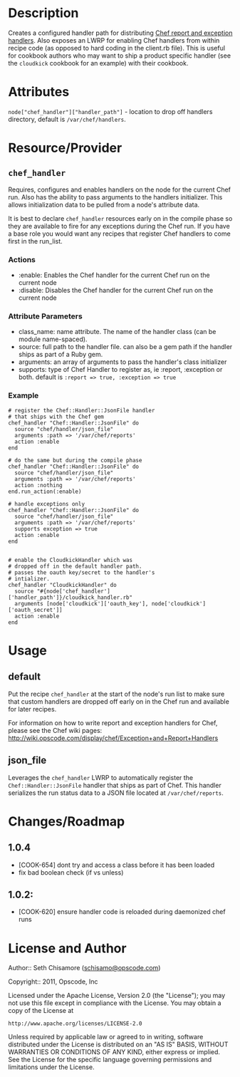 Description
===========

Creates a configured handler path for distributing [Chef report and exception handlers](http://wiki.opscode.com/display/chef/Exception+and+Report+Handlers).  Also exposes an LWRP for enabling Chef handlers from within recipe code (as opposed to hard coding in the client.rb file).  This is useful for cookbook authors who may want to ship a product specific handler (see the `cloudkick` cookbook for an example) with their cookbook.

Attributes
==========

`node["chef_handler"]["handler_path"]` - location to drop off handlers directory, default is `/var/chef/handlers`.

Resource/Provider
=================

`chef_handler`
--------------

Requires, configures and enables handlers on the node for the current Chef run.  Also has the ability to pass arguments to the handlers initializer.  This allows initialization data to be pulled from a node's attribute data.

It is best to declare `chef_handler` resources early on in the compile phase so they are available to fire for any exceptions during the Chef run.  If you have a base role you would want any recipes that register Chef handlers to come first in the run_list.

### Actions

- :enable: Enables the Chef handler for the current Chef run on the current node
- :disable: Disables the Chef handler for the current Chef run on the current node

### Attribute Parameters

- class_name: name attribute. The name of the handler class (can be module name-spaced).
- source: full path to the handler file.  can also be a gem path if the handler ships as part of a Ruby gem.
- arguments: an array of arguments to pass the handler's class initializer
- supports: type of Chef Handler to register as, ie :report, :exception or both. default is `:report => true, :exception => true`

### Example
    
    # register the Chef::Handler::JsonFile handler 
    # that ships with the Chef gem
    chef_handler "Chef::Handler::JsonFile" do
      source "chef/handler/json_file"
      arguments :path => '/var/chef/reports'
      action :enable
    end
    
    # do the same but during the compile phase
    chef_handler "Chef::Handler::JsonFile" do
      source "chef/handler/json_file"
      arguments :path => '/var/chef/reports'
      action :nothing
    end.run_action(:enable)
    
    # handle exceptions only
    chef_handler "Chef::Handler::JsonFile" do
      source "chef/handler/json_file"
      arguments :path => '/var/chef/reports'
      supports exception => true
      action :enable
    end
    
    
    # enable the CloudkickHandler which was 
    # dropped off in the default handler path.
    # passes the oauth key/secret to the handler's 
    # intializer.
    chef_handler "CloudkickHandler" do
      source "#{node['chef_handler']['handler_path']}/cloudkick_handler.rb"
      arguments [node['cloudkick']['oauth_key'], node['cloudkick']['oauth_secret']]
      action :enable
    end


Usage
=====

default
-------

Put the recipe `chef_handler` at the start of the node's run list to make sure that custom handlers are dropped off early on in the Chef run and available for later recipes.

For information on how to write report and exception handlers for Chef, please see the Chef wiki pages:
http://wiki.opscode.com/display/chef/Exception+and+Report+Handlers

json_file
---------

Leverages the `chef_handler` LWRP to automatically register the `Chef::Handler::JsonFile` handler that ships as part of Chef. This handler serializes the run status data to a JSON file located at `/var/chef/reports`.

Changes/Roadmap
===============

## 1.0.4

* [COOK-654] dont try and access a class before it has been loaded
* fix bad boolean check (if vs unless)

## 1.0.2:

* [COOK-620] ensure handler code is reloaded during daemonized chef runs

License and Author
==================

Author:: Seth Chisamore (<schisamo@opscode.com>)

Copyright:: 2011, Opscode, Inc

Licensed under the Apache License, Version 2.0 (the "License");
you may not use this file except in compliance with the License.
You may obtain a copy of the License at

    http://www.apache.org/licenses/LICENSE-2.0

Unless required by applicable law or agreed to in writing, software
distributed under the License is distributed on an "AS IS" BASIS,
WITHOUT WARRANTIES OR CONDITIONS OF ANY KIND, either express or implied.
See the License for the specific language governing permissions and
limitations under the License.
